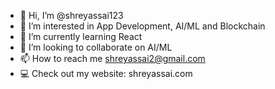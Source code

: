 - 👋 Hi, I’m @shreyassai123
- 👀 I’m interested in App Development, AI/ML and Blockchain
- 🌱 I’m currently learning React
- 💞️ I’m looking to collaborate on AI/ML
- 📫 How to reach me shreyassai2@gmail.com
- 💻 Check out my website: shreyassai.com

<!---
shreyassai123/shreyassai123 is a ✨ special ✨ repository because its `README.md` (this file) appears on your GitHub profile.
You can click the Preview link to take a look at your changes.
--->
